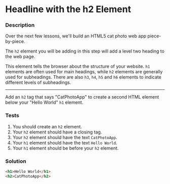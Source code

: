 # Headline with the h2 Element

### Description

Over the next few lessons, we'll build an HTML5 cat photo web app piece-by-piece.

The `h2` element you will be adding in this step will add a level two heading to the web page.

This element tells the browser about the structure of your website. `h1` elements are often used for main headings, while `h2` elements are generally used for subheadings. There are also `h3`, `h4`, `h5` and `h6` elements to indicate different levels of subheadings.

---

Add an `h2` tag that says "CatPhotoApp" to create a second HTML element below your "Hello World" `h1` element.

### Tests

1. You should create an `h2` element.
2. Your `h2` element should have a closing tag.
3. Your `h2` element should have the text `CatPhotoApp`.
4. Your `h1` element should have the text `Hello World`.
5. Your `h1` element should be before your `h2` element.

### Solution

```html
<h1>Hello World</h1>
<h2>CatPhotoApp</h2>
```